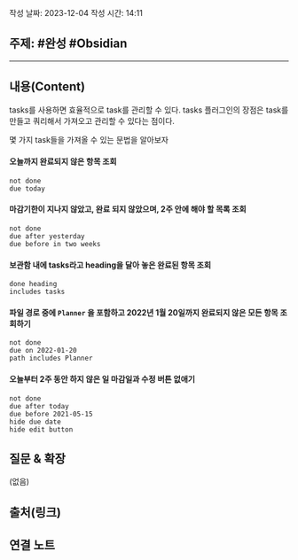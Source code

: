 작성 날짜: 2023-12-04
작성 시간: 14:11

## 주제: #완성 #Obsidian 

----
## 내용(Content)

tasks를 사용하면 효율적으로 task를 관리할 수 있다. tasks 플러그인의 장점은 task를 만들고 쿼리해서 가져오고 관리할 수 있다는 점이다.

몇 가지 task들을 가져올 수 있는 문법을 알아보자

#### 오늘까지 완료되지 않은 항목 조회
```
not done 
due today
```


#### 마감기한이 지나지 않았고, 완료 되지 않았으며, 2주 안에 해야 할 목록 조회

```text
not done
due after yesterday
due before in two weeks
```


#### 보관함 내에 tasks라고 heading을 달아 놓은 완료된 항목 조회
```text
done heading 
includes tasks
```

#### 파일 경로 중에 `Planner` 을 포함하고 2022년 1월 20일까지 완료되지 않은 모든 항목 조회하기

```text
not done
due on 2022-01-20
path includes Planner
```

#### 오늘부터 2주 동안 하지 않은 일 마감일과 수정 버튼 없애기
```text
not done
due after today
due before 2021-05-15
hide due date
hide edit button
```
## 질문 & 확장

(없음)

## 출처(링크)


## 연결 노트










